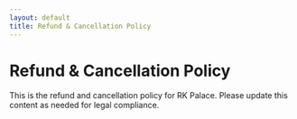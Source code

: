 ```yaml
---
layout: default
title: Refund & Cancellation Policy
---
```


# Refund & Cancellation Policy

This is the refund and cancellation policy for RK Palace. Please update this content as needed for legal compliance.
